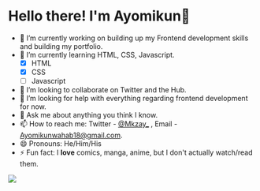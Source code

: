 # Hello there! I'm Ayomikun👋

- 🔭 I’m currently working on building up my Frontend development skills and building my portfolio.
- 🌱 I’m currently learning HTML, CSS, Javascript.
     - [x] HTML
     - [x] CSS
     - [ ] Javascript
- 👯 I’m looking to collaborate on Twitter and the Hub.
- 🤔 I’m looking for help with everything regarding frontend development for now.
- 💬 Ask me about anything you think I know.
- 📫 How to reach me: Twitter - <a href="https://twitter.com/Mkzay_">@Mkzay_</a> , Email - Ayomikunwahab18@gmail.com.
- 😄 Pronouns: He/Him/His
- ⚡ Fun fact: I **love** comics, manga, anime, but I don't actually watch/read them.

<img src="https://github-readme-stats.vercel.app/api?username=Mkzay&show_icons=true&theme=great-gatsby"/>
